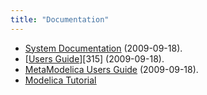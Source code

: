 ```yaml
---
title: "Documentation"
---
```

  * [<u>System Documentation</u>][329] (2009-09-18). 
  * [<u>Users Guide</u>][315] (2009-09-18). 
  * [<u>MetaModelica Users Guide</u>][330] (2009-09-18). 
  * [<u>Modelica Tutorial</u>][331]

 [329]: http://www.ida.liu.se/labs/pelab/modelica/OpenModelica/releases/1.5.0/doc/OpenModelicaSystem.pdf
 [330]: http://www.ida.liu.se/labs/pelab/modelica/OpenModelica/releases/1.5.0/doc/OpenModelicaMetaProgramming.pdf
 [331]: http://www.ida.liu.se/labs/pelab/modelica/OpenModelica/releases/1.5.0/doc/ModelicaTutorialFritzson.pdf
